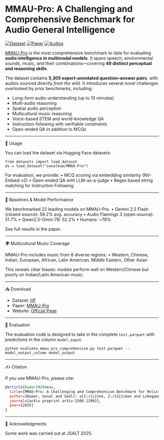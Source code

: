 # MMAU-Pro: A Challenging and Comprehensive Benchmark for Audio General Intelligence

[![Dataset](https://img.shields.io/badge/%F0%9F%A4%97%20-Dataset-orange)](https://huggingface.co/datasets/gamma-lab-umd/MMAU-Pro) [![Paper](https://img.shields.io/badge/arxiv-%20PDF-red)](https://www.arxiv.org/pdf/2508.13992) [![Audios](https://img.shields.io/badge/🔈%20-Audios-blue)](https://huggingface.co/datasets/gamma-lab-umd/MMAU-Pro/blob/main/data.zip)

[MMAU-Pro](https://arxiv.org/abs/2508.13992) is the most comprehensive benchmark to date for evaluating **audio intelligence in multimodal models**. It spans speech, environmental sounds, music, and their combinations—covering **49 distinct perceptual and reasoning skills**.  

The dataset contains **5,305 expert-annotated question–answer pairs**, with audios sourced directly *from the wild*. It introduces several novel challenges overlooked by prior benchmarks, including:  

- Long-form audio understanding (up to 10 minutes)  
- Multi-audio reasoning  
- Spatial audio perception  
- Multicultural music reasoning  
- Voice-based STEM and world-knowledge QA  
- Instruction-following with verifiable constraints  
- Open-ended QA in addition to MCQs  

---

🚀 Usage

You can load the dataset via Hugging Face datasets:

```
from datasets import load_dataset
ds = load_dataset("sonalkum/MMAU-Pro")
```

For evaluation, we provide:
	•	MCQ scoring via embedding similarity (NV-Embed-v2)
	•	Open-ended QA with LLM-as-a-judge
	•	Regex based string matching for Instruction Following

---

🧪 Baselines & Model Performance

We benchmarked 22 leading models on MMAU-Pro.
	•	Gemini 2.5 Flash (closed-source): 59.2% avg. accuracy
	•	Audio Flamingo 3 (open-source): 51.7%
	•	Qwen2.5-Omni-7B: 52.2%
	•	Humans: ~78%

See full results in the paper.

---

🌍 Multicultural Music Coverage

MMAU-Pro includes music from 8 diverse regions:
	•	Western, Chinese, Indian, European, African, Latin American, Middle Eastern, Other Asian

This reveals clear biases: models perform well on Western/Chinese but poorly on Indian/Latin American music.

---

📥 Download

- Dataset: [HF](https://huggingface.co/datasets/gamma-lab-umd/MMAU-Pro)
- Paper: [MMAU-Pro](https://arxiv.org/abs/2508.13992)
- Website: [Official Page](https://sonalkum.github.io/mmau-pro/)

---

🧩 Evaluation

The evaluation code is designed to take in the complete `test.parquet` with predictions in the column `model_ouput`. 
```
python evaluate_mmau_pro_comprehensive.py test.parquet --model_output_column model_output
```
---

✍️ Citation

If you use MMAU-Pro, please cite:

```bibtex
@article{kumar2025mmau,
  title={MMAU-Pro: A Challenging and Comprehensive Benchmark for Holistic Evaluation of Audio General Intelligence},
  author={Kumar, Sonal and Sedl{\'a}{\v{c}}ek, {\v{S}}imon and Lokegaonkar, Vaibhavi and L{\'o}pez, Fernando and Yu, Wenyi and Anand, Nishit and Ryu, Hyeonggon and Chen, Lichang and Pli{\v{c}}ka, Maxim and Hlav{\'a}{\v{c}}ek, Miroslav and others},
  journal={arXiv preprint arXiv:2508.13992},
  year={2025}
}
```

---

🙏 Acknowledgments

Some work was carried out at JSALT 2025.

